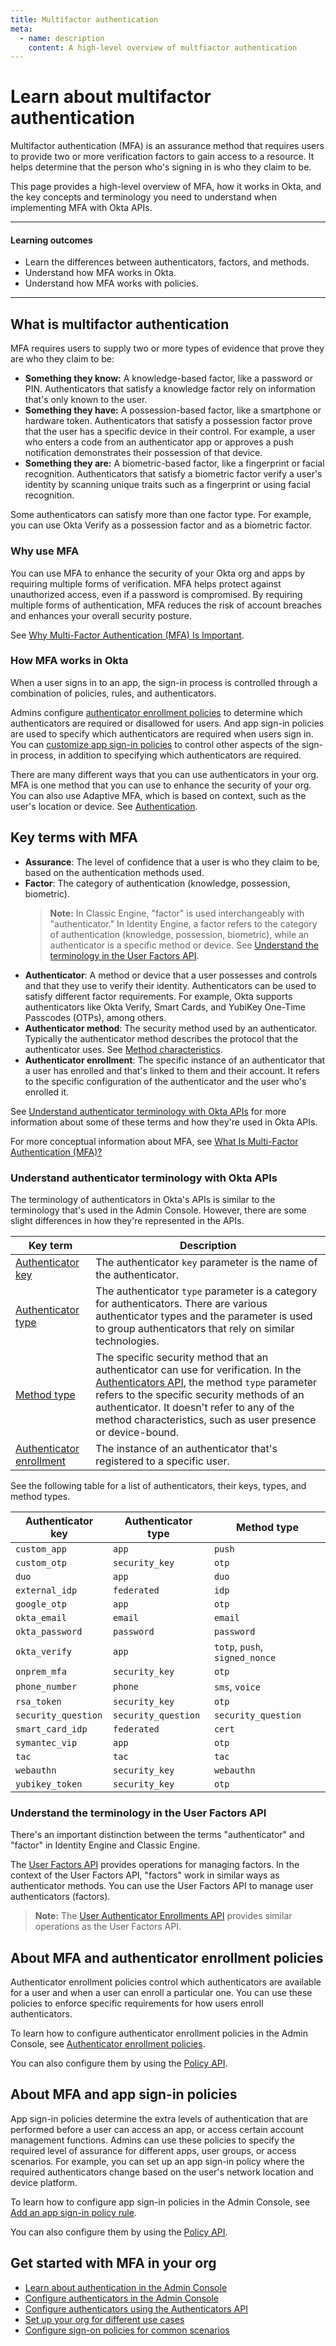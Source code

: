 ```yaml
---
title: Multifactor authentication
meta:
  - name: description
    content: A high-level overview of multfiactor authentication
---
```


# Learn about multifactor authentication

<ApiLifecycle access="ie" />

Multifactor authentication (MFA) is an assurance method that requires users to provide two or more verification factors to gain access to a resource. It helps determine that the person who's signing in is who they claim to be.

This page provides a high-level overview of MFA, how it works in Okta, and the key concepts and terminology you need to understand when implementing MFA with Okta APIs.

---

#### Learning outcomes

* Learn the differences between authenticators, factors, and methods.
* Understand how MFA works in Okta.
* Understand how MFA works with policies.

---

## What is multifactor authentication

MFA requires users to supply two or more types of evidence that prove they are who they claim to be:

* **Something they know:** A knowledge-based factor, like a password or PIN. Authenticators that satisfy a knowledge factor rely on information that's only known to the user.
* **Something they have:** A possession-based factor, like a smartphone or hardware token. Authenticators that satisfy a possession factor prove that the user has a specific device in their control. For example, a user who enters a code from an authenticator app or approves a push notification demonstrates their possession of that device.
* **Something they are:** A biometric-based factor, like a fingerprint or facial recognition. Authenticators that satisfy a biometric factor verify a user's identity by scanning unique traits such as a fingerprint or using facial recognition.

Some authenticators can satisfy more than one factor type. For example, you can use Okta Verify as a possession factor and as a biometric factor.

### Why use MFA

You can use MFA to enhance the security of your Okta org and apps by requiring multiple forms of verification. MFA helps protect against unauthorized access, even if a password is compromised. By requiring multiple forms of authentication, MFA reduces the risk of account breaches and enhances your overall security posture.

See [Why Multi-Factor Authentication (MFA) Is Important](https://www.okta.com/identity-101/why-mfa-is-everywhere/).

### How MFA works in Okta

When a user signs in to an app, the sign-in process is controlled through a combination of policies, rules, and authenticators.

Admins configure [authenticator enrollment policies](#about-mfa-and-authenticator-enrollment-policies) to determine which authenticators are required or disallowed for users. And app sign-in policies are used to specify which authenticators are required when users sign in. You can [customize app sign-in policies](#about-mfa-and-app-sign-in-policies) to control other aspects of the sign-in process, in addition to specifying which authenticators are required.

There are many different ways that you can use authenticators in your org. MFA is one method that you can use to enhance the security of your org. You can also use Adaptive MFA, which is based on context, such as the user's location or device. See [Authentication](https://help.okta.com/okta_help.htm?type=oie&id=ext_Security).

## Key terms with MFA

* **Assurance**: The level of confidence that a user is who they claim to be, based on the authentication methods used.
* **Factor**: The category of authentication (knowledge, possession, biometric).
   > **Note:** In Classic Engine, "factor" is used interchangeably with "authenticator." In Identity Engine, a factor refers to the category of authentication (knowledge, possession, biometric), while an authenticator is a specific method or device. See [Understand the terminology in the User Factors API](#understand-the-terminology-in-the-user-factors-api).
* **Authenticator**: A method or device that a user possesses and controls and that they use to verify their identity. Authenticators can be used to satisfy different factor requirements. For example, Okta supports authenticators like Okta Verify, Smart Cards, and YubiKey One-Time Passcodes (OTPs), among others.
* **Authenticator method**: The security method used by an authenticator. Typically the authenticator method describes the protocol that the authenticator uses. See [Method characteristics](https://help.okta.com/okta_help.htm?type=oie&id=ext-about-authenticators).
* **Authenticator enrollment**: The specific instance of an authenticator that a user has enrolled and that's linked to them and their account. It refers to the specific configuration of the authenticator and the user who's enrolled it.

See [Understand authenticator terminology with Okta APIs](#understand-authenticator-terminology-with-okta-apis) for more information about some of these terms and how they're used in Okta APIs.

For more conceptual information about MFA, see [What Is Multi-Factor Authentication (MFA)?](https://www.okta.com/blog/2021/08/multi-factor-authentication-mfa/)

### Understand authenticator terminology with Okta APIs

The terminology of authenticators in Okta's APIs is similar to the terminology that's used in the Admin Console. However, there are some slight differences in how they're represented in the APIs.

| Key term                  | Description  |
|---------------------------|--------------|
| [Authenticator key](https://developer.okta.com/docs/api/openapi/okta-management/management/tag/Authenticator/#tag/Authenticator/operation/listAuthenticators!c=200&path=0/key&t=response) | The authenticator `key` parameter is the name of the authenticator. |
| [Authenticator type](https://developer.okta.com/docs/api/openapi/okta-management/management/tag/Authenticator/#tag/Authenticator/operation/listAuthenticators!c=200&path=0/type&t=response) | The authenticator `type` parameter is a category for authenticators. There are various authenticator types and the parameter is used to group authenticators that rely on similar technologies. |
| [Method type](https://developer.okta.com/docs/api/openapi/okta-management/management/tag/Authenticator/#tag/Authenticator/operation/listAuthenticatorMethods!c=200&path=13/type&t=response) | The specific security method that an authenticator can use for verification. In the [Authenticators API](https://developer.okta.com/docs/api/openapi/okta-management/management/tag/Authenticator/), the method `type` parameter refers to the specific security methods of an authenticator. It doesn't refer to any of the method characteristics, such as user presence or device-bound. |
| [Authenticator enrollment](https://developer.okta.com/docs/api/openapi/okta-management/management/tag/UserAuthenticatorEnrollments/) | The instance of an authenticator that's registered to a specific user. |

See the following table for a list of authenticators, their keys, types, and method types.

| Authenticator key   | Authenticator type      | Method type             |
|---------------------|-------------------------|-------------------------|
| `custom_app`        | `app`                   | `push`                  |
| `custom_otp`        | `security_key`          | `otp`                   |
| `duo`               | `app`                   | `duo`                   |
| `external_idp`      | `federated`             | `idp`                   |
| `google_otp`        | `app`                   | `otp`                   |
| `okta_email`        | `email`                 | `email`                 |
| `okta_password`     | `password`              | `password`              |
| `okta_verify`       | `app`                   | `totp`, `push`, `signed_nonce` |
| `onprem_mfa`        | `security_key`            | `otp`                      |
| `phone_number`     | `phone`                   | `sms`, `voice`            |
| `rsa_token`        | `security_key`            | `otp`                      |
| `security_question` | `security_question`       | `security_question`       |
| `smart_card_idp`   | `federated`               | `cert`                    |
| `symantec_vip`     | `app`                     | `otp`                      |
| `tac`               | `tac`                    | `tac`                      |
| `webauthn`         | `security_key`            | `webauthn`                |
| `yubikey_token`    | `security_key`            | `otp`                      |

### Understand the terminology in the User Factors API

There's an important distinction between the terms "authenticator" and "factor" in Identity Engine and Classic Engine.

The [User Factors API](https://developer.okta.com/docs/api/openapi/okta-management/management/tag/UserFactor/) provides operations for managing factors. In the context of the User Factors API, "factors" work in similar ways as authenticator methods. You can use the User Factors API to manage user authenticators (factors).

> **Note:** The [User Authenticator Enrollments API](https://developer.okta.com/docs/api/openapi/okta-management/management/tag/UserAuthenticatorEnrollments/) provides similar operations as the User Factors API.

## About MFA and authenticator enrollment policies

Authenticator enrollment policies control which authenticators are available for a user and when a user can enroll a particular one. You can use these policies to enforce specific requirements for how users enroll authenticators.

To learn how to configure authenticator enrollment policies in the Admin Console, see [Authenticator enrollment policies](https://help.okta.com/okta_help.htm?type=oie&id=ext-create-mfa-policy).

You can also configure them by using the [Policy API](https://developer.okta.com/docs/api/openapi/okta-management/management/tag/Policy/).

## About MFA and app sign-in policies

App sign-in policies determine the extra levels of authentication that are performed before a user can access an app, or access certain account management functions. Admins can use these policies to specify the required level of assurance for different apps, user groups, or access scenarios. For example, you can set up an app sign-in policy where the required authenticators change based on the user's network location and device platform.

To learn how to configure app sign-in policies in the Admin Console, see [Add an app sign-in policy rule](https://help.okta.com/okta_help.htm?type=oie&id=ext-create-auth-policy).

You can also configure them by using the [Policy API](https://developer.okta.com/docs/api/openapi/okta-management/management/tag/Policy/).

## Get started with MFA in your org

* [Learn about authentication in the Admin Console](https://help.okta.com/okta_help.htm?type=oie&id=ext_Security_at_Okta)
* [Configure authenticators in the Admin Console](hhttps://help.okta.com/okta_help.htm?type=oie&id=ext-about-authenticators)
* [Configure authenticators using the Authenticators API](https://developer.okta.com/docs/api/openapi/okta-management/management/tag/Authenticator/)
* [Set up your org for different use cases](/docs/guides/set-up-org/main/#set-up-your-okta-org-for-your-use-cases)
* [Configure sign-on policies for common scenarios](/docs/guides/configure-signon-policy/main/#configure-sign-on-policies-for-common-scenarios)
